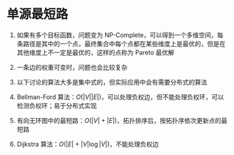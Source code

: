 # 单源最短路

1. 如果有多个目标函数，问题变为 NP-Complete，可以得到一个多维空间，每条路径是其中的一个点，最终集合中每个点都在某些维度上是最优的，但是在其他维度上不一定是最优的，这样的点称为 Pareto 最优解

2. 一条边的权重可变时，问题也会比较复杂

3. 以下讨论的算法大多是集中式的，但实际应用中会有需要分布式的算法

4. Bellman-Ford 算法：$O(|V||E|)$，可以处理负权边，但不能处理负权环，可以检测负权环；易于分布式实现

5. 有向无环图中的最短路：$O(|V|+|E|)$，拓扑排序后，按拓扑序依次更新点的最短路

6. Dijkstra 算法：$O(|E|+|V|\log|V|)$，不能处理负权边